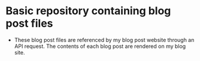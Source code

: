 # Basic repository containing blog post files
- These blog post files are referenced by my blog post website through an API request. The contents of each blog post are rendered on my blog site.
